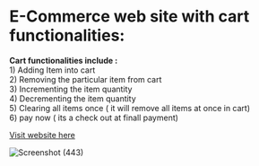 # E-Commerce web site with cart functionalities:<br>
**Cart functionalities include :<br>**
    1) Adding Item into cart <br>
    2) Removing the particular item from cart<br>
    3) Incrementing the item quantity <br>
    4) Decrementing the item quantity<br>
    5) Clearing all items once ( it will remove all items at once in cart)<br>
    6) pay now ( its a check out at finall payment)<br>
    
[Visit website here](https://studentifo.github.io/e-comm/)<br>

![Screenshot (443)](https://github.com/user-attachments/assets/cd90bb59-6af9-429a-aaaa-ea9433767210)
